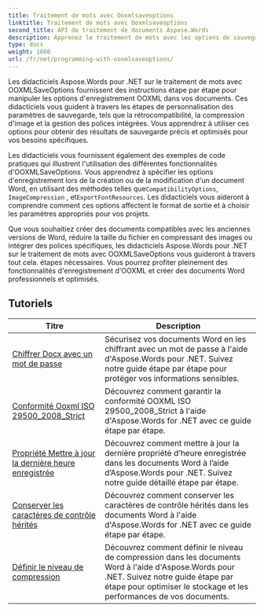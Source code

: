 ```yaml
---
title: Traitement de mots avec Ooxmlsaveoptions
linktitle: Traitement de mots avec Ooxmlsaveoptions
second_title: API de traitement de documents Aspose.Words
description: Apprenez le traitement de mots avec les options de sauvegarde OOXML dans Aspose.Words for .NET. Didacticiels complets et exemples de code pour manipuler et personnaliser l'enregistrement de documents Word au format OOXML.
type: docs
weight: 1660
url: /fr/net/programming-with-ooxmlsaveoptions/
---
```

Les didacticiels Aspose.Words pour .NET sur le traitement de mots avec OOXMLSaveOptions fournissent des instructions étape par étape pour manipuler les options d'enregistrement OOXML dans vos documents. Ces didacticiels vous guident à travers les étapes de personnalisation des paramètres de sauvegarde, tels que la rétrocompatibilité, la compression d'image et la gestion des polices intégrées. Vous apprendrez à utiliser ces options pour obtenir des résultats de sauvegarde précis et optimisés pour vos besoins spécifiques.

 Les didacticiels vous fournissent également des exemples de code pratiques qui illustrent l'utilisation des différentes fonctionnalités d'OOXMLSaveOptions. Vous apprendrez à spécifier les options d'enregistrement lors de la création ou de la modification d'un document Word, en utilisant des méthodes telles que`CompatibilityOptions`, `ImageCompression` , et`ExportFontResources`. Les didacticiels vous aideront à comprendre comment ces options affectent le format de sortie et à choisir les paramètres appropriés pour vos projets.

Que vous souhaitiez créer des documents compatibles avec les anciennes versions de Word, réduire la taille du fichier en compressant des images ou intégrer des polices spécifiques, les didacticiels Aspose.Words pour .NET sur le traitement de mots avec OOXMLSaveOptions vous guideront à travers tout cela. étapes nécessaires. Vous pourrez profiter pleinement des fonctionnalités d'enregistrement d'OOXML et créer des documents Word professionnels et optimisés.

 ## Tutoriels
| Titre | Description |
| --- | --- |
| [Chiffrer Docx avec un mot de passe](./encrypt-docx-with-password/) | Sécurisez vos documents Word en les chiffrant avec un mot de passe à l'aide d'Aspose.Words pour .NET. Suivez notre guide étape par étape pour protéger vos informations sensibles. |
| [Conformité Ooxml ISO 29500_2008_Strict](./ooxml-compliance-iso-29500_2008_strict/) | Découvrez comment garantir la conformité OOXML ISO 29500_2008_Strict à l'aide d'Aspose.Words for .NET avec ce guide étape par étape. |
| [Propriété Mettre à jour la dernière heure enregistrée](./update-last-saved-time-property/) | Découvrez comment mettre à jour la dernière propriété d’heure enregistrée dans les documents Word à l’aide d’Aspose.Words pour .NET. Suivez notre guide détaillé étape par étape. |
| [Conserver les caractères de contrôle hérités](./keep-legacy-control-chars/) | Découvrez comment conserver les caractères de contrôle hérités dans les documents Word à l'aide d'Aspose.Words for .NET avec ce guide étape par étape. |
| [Définir le niveau de compression](./set-compression-level/) | Découvrez comment définir le niveau de compression dans les documents Word à l'aide d'Aspose.Words pour .NET. Suivez notre guide étape par étape pour optimiser le stockage et les performances de vos documents. |